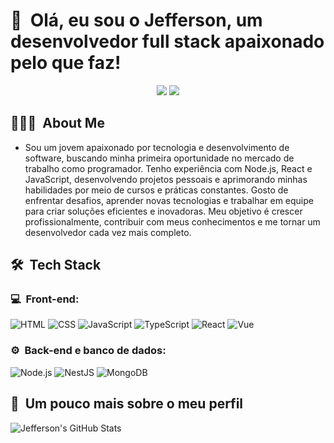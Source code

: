 <h1>👋 &nbsp;Olá, eu sou o Jefferson, um desenvolvedor full stack apaixonado pelo que faz!</h1>
<p align="center">
<a href="[https://www.linkedin.com/in/jefferson-vieira-20789125b](https://www.linkedin.com/in/jefferson-pereira-20789125b/)"><img src="https://img.shields.io/badge/-Jefferson%20Pereira%20Vieira-0077B5?style=flat-square&logo=Linkedin&logoColor=white"/></a>
<a href="mailto:jeffds126@gmail.com"><img src="https://img.shields.io/badge/-jeffds126@gmail.com-D14836?style=flat-square&logo=Gmail&logoColor=white"/></a>

</p>

<h2> 👨🏻‍💻 &nbsp;About Me </h2>

- Sou um jovem apaixonado por tecnologia e desenvolvimento de software, buscando minha primeira oportunidade no mercado de trabalho como programador. Tenho experiência com Node.js, React e JavaScript, desenvolvendo projetos pessoais e aprimorando minhas habilidades por meio de cursos e práticas constantes. Gosto de enfrentar desafios, aprender novas tecnologias e trabalhar em equipe para criar soluções eficientes e inovadoras. Meu objetivo é crescer profissionalmente, contribuir com meus conhecimentos e me tornar um desenvolvedor cada vez mais completo.

<h2> 🛠 &nbsp;Tech Stack</h2>
<h3>💻 &nbsp;Front-end:</h3>

![HTML](https://img.shields.io/badge/-HTML-333333?style=flat&logo=HTML5)
![CSS](https://img.shields.io/badge/-CSS-333333?style=flat&logo=CSS3&logoColor=1572B6)
![JavaScript](https://img.shields.io/badge/-JavaScript-333333?style=flat&logo=javascript)
![TypeScript](https://img.shields.io/badge/-TypeScript-333333?style=flat&logo=typescript&logoColor=2D79C7)
![React](https://img.shields.io/badge/-React-333333?style=flat&logo=react)
![Vue](https://img.shields.io/badge/-Vue-333333?style=flat&logo=vue.js)

<h3>⚙️ &nbsp;Back-end e banco de dados:</h3>

![Node.js](https://img.shields.io/badge/-Node.js-333333?style=flat&logo=node.js)
![NestJS](https://img.shields.io/badge/-NestJS-333333?style=flat&logo=nestjs&logoColor=E535AB)
![MongoDB](https://img.shields.io/badge/-MongoDB-333333?style=flat&logo=mongodb)

<h2>🚀 &nbsp;Um pouco mais sobre o meu perfil</h2>

![Jefferson's GitHub Stats](https://github-readme-stats.vercel.app/api?username=JeffersonPereiraV&show_icons=true&theme=dracula)
